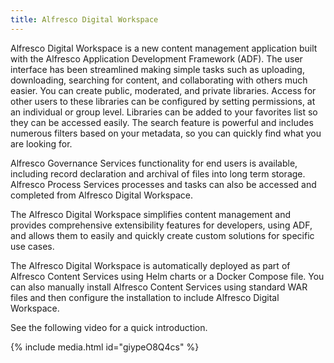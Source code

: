 ```yaml
---
title: Alfresco Digital Workspace
---
```

Alfresco Digital Workspace is a new content management application built with the Alfresco Application Development Framework (ADF). The user interface has been streamlined making simple tasks such as uploading, downloading, searching for content, and collaborating with others much easier. You can create public, moderated, and private libraries. Access for other users to these libraries can be configured by setting permissions, at an individual or group level. Libraries can be added to your favorites list so they can be accessed easily. The search feature is powerful and includes numerous filters based on your metadata, so you can quickly find what you are looking for.

Alfresco Governance Services functionality for end users is available, including record declaration and archival of files into long term storage. Alfresco Process Services processes and tasks can also be accessed and completed from Alfresco Digital Workspace.

The Alfresco Digital Workspace simplifies content management and provides comprehensive extensibility features for developers, using ADF, and allows them to easily and quickly create custom solutions for specific use cases.

The Alfresco Digital Workspace is automatically deployed as part of Alfresco Content Services using Helm charts or a Docker Compose file. You can also manually install Alfresco Content Services using standard WAR files and then configure the installation to include Alfresco Digital Workspace.

See the following video for a quick introduction.

{% include media.html id="giypeO8Q4cs" %}
